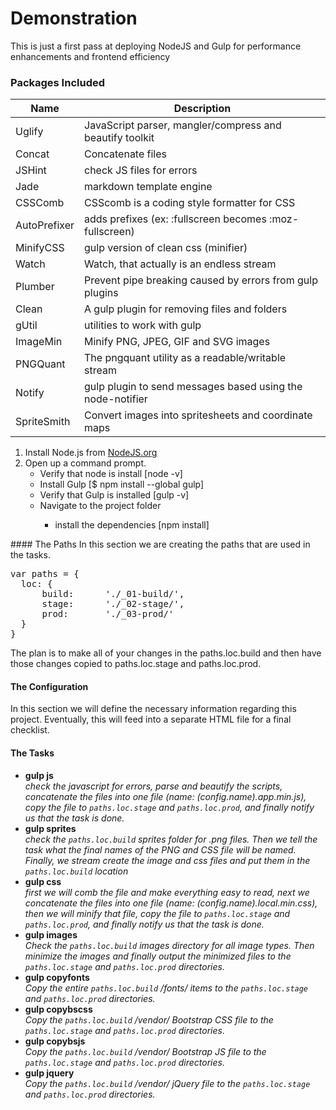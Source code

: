 # Demonstration
<p>This is just a first pass at deploying NodeJS and Gulp for performance enhancements and frontend efficiency

<h3>Packages Included</h3>
<table>
<thead>
  <tr>
    <th>Name</th>
    <th>Description</th>
  </tr>
</thead>
<tbody>
  <tr><td>Uglify</td><td>JavaScript parser, mangler/compress and beautify toolkit</td></tr>
  <tr><td>Concat</td><td>Concatenate files</td></tr>
  <tr><td>JSHint</td><td>check JS files for errors</td></tr>
  <tr><td>Jade</td><td>markdown template engine</td></tr>
  <tr><td>CSSComb</td><td>CSScomb is a coding style formatter for CSS</td></tr>
  <tr><td>AutoPrefixer</td><td>adds prefixes (ex: :fullscreen becomes :moz-fullscreen)</td></tr>
  <tr><td>MinifyCSS</td><td>gulp version of clean css (minifier)</td></tr>
  <tr><td>Watch</td><td>Watch, that actually is an endless stream</td></tr>
  <tr><td>Plumber</td><td>Prevent pipe breaking caused by errors from gulp plugins</td></tr>
  <tr><td>Clean</td><td>A gulp plugin for removing files and folders</td></tr>
  <tr><td>gUtil</td><td>utilities to work with gulp</td></tr>
  <tr><td>ImageMin</td><td>Minify PNG, JPEG, GIF and SVG images</td></tr>
  <tr><td>PNGQuant</td><td>The pngquant utility as a readable/writable stream</td></tr>
  <tr><td>Notify</td><td>gulp plugin to send messages based using the node-notifier</td></tr>
  <tr><td>SpriteSmith</td><td>Convert images into spritesheets and coordinate maps</td></tr>
</tbody>
</table>

<ol>
  <li>Install Node.js from <a href="https://nodejs.org/" target="_blank">NodeJS.org</a></li>
  <li>Open up a command prompt.
    <ul>
      <li>Verify that node is install [node -v]</li>
      <li>Install Gulp [$ npm install --global gulp]</li>
      <li>Verify that Gulp is installed [gulp -v]</li>
      <li>Navigate to the project folder</li>
        <ul>
          <li>install the dependencies [npm install]</li>
        </ul>
      </li>
    </ul>
  </li>
</ol>
#### The Paths
In this section we are creating the paths that are used in the tasks.
<pre>
var paths = {
  loc: {
      build:      './_01-build/',
      stage:      './_02-stage/',
      prod:       './_03-prod/'
  }
}
</pre>

<p>The plan is to make all of your changes in the paths.loc.build and then have those changes copied to paths.loc.stage and paths.loc.prod.

#### The Configuration
In this section we will define the necessary information regarding this project. Eventually, this will feed into a separate HTML file for a final checklist.

#### The Tasks
<ul>
  <li><b>gulp js</b><br><i>check the javascript for errors, parse and beautify the scripts, concatenate the files into one file (name: (config.name).app.min.js), copy the file to <code>paths.loc.stage</code> and <code>paths.loc.prod</code>, and finally notify us that the task is done.</i></li>
  <li><b>gulp sprites</b><br><i>check the <code>paths.loc.build</code> sprites folder for .png files. Then we tell the task what the final names of the PNG and CSS file will be named. Finally, we stream create the image and css files and put them in the <code>paths.loc.build</code> location</i></li>
  <li><b>gulp css</b><br><i>first we will comb the file and make everything easy to read, next we concatenate the files into one file (name: (config.name).local.min.css), then we will minify that file, copy the file to <code>paths.loc.stage</code> and <code>paths.loc.prod</code>, and finally notify us that the task is done.</i></li>
  <li><b>gulp images</b><br><i>Check the <code>paths.loc.build</code> images directory for all image types. Then minimize the images and finally output the minimized files to the <code>paths.loc.stage</code> and <code>paths.loc.prod</code> directories. </i></li>
  <li><b>gulp copyfonts</b><br><i>Copy the entire <code>paths.loc.build</code> /fonts/ items to the <code>paths.loc.stage</code> and <code>paths.loc.prod</code> directories.</i></li>
  <li><b>gulp copybscss</b><br><i>Copy the <code>paths.loc.build</code> /vendor/ Bootstrap CSS file to the <code>paths.loc.stage</code> and <code>paths.loc.prod</code> directories.</i>
  <li><b>gulp copybsjs</b><br><i>Copy the <code>paths.loc.build</code> /vendor/ Bootstrap JS file to the <code>paths.loc.stage</code> and <code>paths.loc.prod</code> directories.</i>
  <li><b>gulp jquery</b><br><i>Copy the <code>paths.loc.build</code> /vendor/ jQuery file to the <code>paths.loc.stage</code> and <code>paths.loc.prod</code> directories.</i>
</ul>
